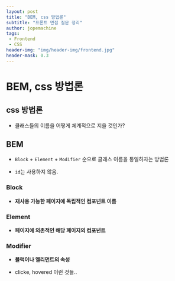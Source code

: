 ```yaml
---
layout: post
title: "BEM, css 방법론"
subtitle: "프론트 면접 질문 정리"
author: jopemachine
tags: 
 - Frontend
 - CSS
header-img: "img/header-img/frontend.jpg"
header-mask: 0.3
---
```


# BEM, css 방법론

## css 방법론

- 클래스들의 이름을 어떻게 체계적으로 지을 것인가?

## BEM

- `Block` + `Element` + `Modifier` 순으로 클래스 이름을 통일하자는 방법론

- `id`는 사용하지 않음.

### Block

- **재사용 가능한 페이지에 독립적인 컴포넌트 이름**

### Element

- **페이지에 의존적인 해당 페이지의 컴포넌트**

### Modifier

- **블럭이나 엘리먼트의 속성**

- clicke, hovered 이런 것들..


